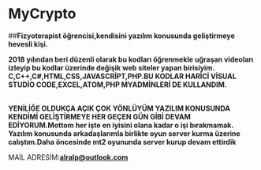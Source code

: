 # MyCrypto

##**Fizyoterapist öğrencisi,kendisini yazılım konusunda geliştirmeye hevesli kişi.**

 **2018 yılından beri düzenli olarak bu kodları öğrenmekle uğraşan videoları izleyip bu kodlar üzerinde değişik web siteler yapan birisiyim.**
 <br/> **C,C++,C#,HTML,CSS,JAVASCRİPT,PHP.BU KODLAR HARİCİ VİSUAL STUDİO CODE,EXCEL,ATOM,PHP MYADMİNLERİ DE KULLANDIM.**
 
 <br/>**YENİLİĞE OLDUKÇA AÇIK ÇOK YÖNLÜYÜM YAZILIM KONUSUNDA KENDİMİ GELİŞTİRMEYE HER GEÇEN GÜN GİBİ DEVAM EDİYORUM.Mottom her işte en iyisini olana kadar o işi bırakmamak.**
 <br/> **Yazılım konusunda arkadaşlarımla birlikte oyun server kurma üzerine calıştım.Daha öncesinde mt2 oyununda server kurup devam ettirdik**
 
 
 MAİL ADRESİM:**alralp@outlook.com**
